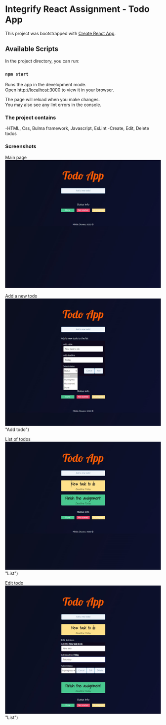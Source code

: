 # Integrify React Assignment - Todo App

This project was bootstrapped with [Create React App](https://github.com/facebook/create-react-app).

## Available Scripts

In the project directory, you can run:

### `npm start`

Runs the app in the development mode.\
Open [http://localhost:3000](http://localhost:3000) to view it in your browser.

The page will reload when you make changes.\
You may also see any lint errors in the console.

### The project contains

-HTML, Css, Bulma framework, Javascript, EsLint
-Create, Edit, Delete todos

### Screenshots
Main page
![Alt text](https://github.com/miklosoravecz/todoApp/blob/main/src/screenshots/1.jpg "Main page")

Add a new todo
![Alt text](https://github.com/miklosoravecz/todoApp/blob/main/src/screenshots/2.jpg) "Add todo")

List of todos
![Alt text](https://github.com/miklosoravecz/todoApp/blob/main/src/screenshots/3.jpg) "List")

Edit todo
![Alt text](https://github.com/miklosoravecz/todoApp/blob/main/src/screenshots/4.jpg) "List")
